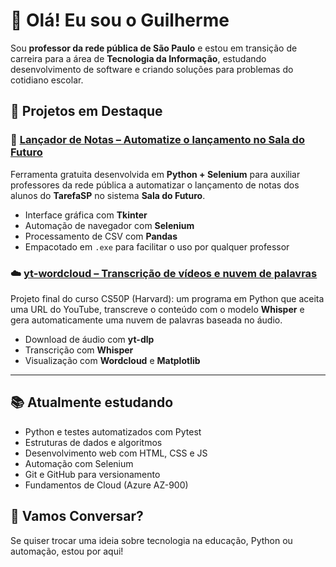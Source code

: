 # 👋 Olá! Eu sou o Guilherme

Sou **professor da rede pública de São Paulo** e estou em transição de carreira para a área de **Tecnologia da Informação**, estudando desenvolvimento de software e criando soluções para problemas do cotidiano escolar.

## 🧠 Projetos em Destaque

### 🎯 [Lançador de Notas – Automatize o lançamento no Sala do Futuro](https://guilherme-27.github.io/lancador-notas-sed-site/)

Ferramenta gratuita desenvolvida em **Python + Selenium** para auxiliar professores da rede pública a automatizar o lançamento de notas dos alunos do **TarefaSP** no sistema **Sala do Futuro**.

* Interface gráfica com **Tkinter**
* Automação de navegador com **Selenium**
* Processamento de CSV com **Pandas**
* Empacotado em `.exe` para facilitar o uso por qualquer professor

### ☁️ [yt-wordcloud – Transcrição de vídeos e nuvem de palavras](https://github.com/Guilherme-27/yt-wordcloud)

Projeto final do curso CS50P (Harvard): um programa em Python que aceita uma URL do YouTube, transcreve o conteúdo com o modelo **Whisper** e gera automaticamente uma nuvem de palavras baseada no áudio.

* Download de áudio com **yt-dlp**
* Transcrição com **Whisper**
* Visualização com **Wordcloud** e **Matplotlib**
  
---

## 📚 Atualmente estudando

* Python e testes automatizados com Pytest
* Estruturas de dados e algoritmos
* Desenvolvimento web com HTML, CSS e JS
* Automação com Selenium
* Git e GitHub para versionamento
* Fundamentos de Cloud (Azure AZ-900)

## 🤝 Vamos Conversar?

Se quiser trocar uma ideia sobre tecnologia na educação, Python ou automação, estou por aqui!
